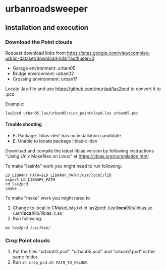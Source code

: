 # urbanroadsweeper

## Installation and execution

### Download the Point clouds

Request download links from https://sites.google.com/view/complex-urban-dataset/download-lidar?authuser=0

* Garage environment: urban05
* Bridge environment: urban02
* Crossing environment: urban17

Locate .las-file and use https://github.com/murtiad/las2pcd to convert it to .pcd

Example:
```
las2pcd urban05_las/urban05/sick_pointcloud.las urban05.pcd
```

#### Trouble shooting

* E: Package 'liblas-dev' has no installation candidate
* E: Unable to locate package liblas-c-dev

Download and compile the latest liblas version by following instructions "Using Unix Makefiles on Linux" at https://liblas.org/compilation.html

To make "lasinfo" work you might need to run following:
```
LD_LIBRARY_PATH=$LD_LIBRARY_PATH:/usr/local/lib
export LD_LIBRARY_PATH
cd las2pcd
cmake .
```

To make "make" work you might need to 
1. Change to local in CMakeLists.txt in las2pcd:
/usr/**local**/lib/liblas.so
/usr/**local**/lib/liblas_c.so
2. Run following:
```
mv las2pcd /usr/bin/
```

### Crop Point clouds
1. Put the files "urban02.pcd", "urban05.pcd" and "urban17.pcd" in the same folder.
2. Run ``` sh crop_pcd.sh PATH_TO_FOLDER ```